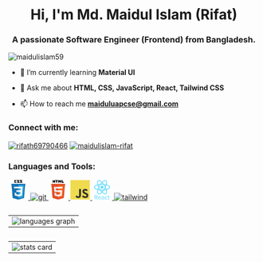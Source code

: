 <h1 align="center">Hi, I'm Md. Maidul Islam (Rifat)</h1>
<h3 align="center">A passionate Software Engineer (Frontend) from Bangladesh.</h3>

<p align="left"> <img src="https://komarev.com/ghpvc/?username=maidulislam59&label=Profile%20views&color=0e75b6&style=flat" alt="maidulislam59" /> </p>

- 🌱 I’m currently learning **Material UI**

- 💬 Ask me about **HTML, CSS, JavaScript, React, Tailwind CSS**

- 📫 How to reach me **maiduluapcse@gmail.com**

<h3 align="left">Connect with me:</h3>
<p align="left">
<a href="https://twitter.com/rifath69790466" target="blank"><img align="center" src="https://raw.githubusercontent.com/rahuldkjain/github-profile-readme-generator/master/src/images/icons/Social/twitter.svg" alt="rifath69790466" height="30" width="40" /></a>
<a href="https://linkedin.com/in/maidulislam-rifat" target="blank"><img align="center" src="https://raw.githubusercontent.com/rahuldkjain/github-profile-readme-generator/master/src/images/icons/Social/linked-in-alt.svg" alt="maidulislam-rifat" height="30" width="40" /></a>
</p>

<h3 align="left">Languages and Tools:</h3>
<p align="left"> <a href="https://www.w3schools.com/css/" target="_blank" rel="noreferrer"> <img src="https://raw.githubusercontent.com/devicons/devicon/master/icons/css3/css3-original-wordmark.svg" alt="css3" width="40" height="40"/> </a> <a href="https://git-scm.com/" target="_blank" rel="noreferrer"> <img src="https://www.vectorlogo.zone/logos/git-scm/git-scm-icon.svg" alt="git" width="40" height="40"/> </a> <a href="https://www.w3.org/html/" target="_blank" rel="noreferrer"> <img src="https://raw.githubusercontent.com/devicons/devicon/master/icons/html5/html5-original-wordmark.svg" alt="html5" width="40" height="40"/> </a> <a href="https://developer.mozilla.org/en-US/docs/Web/JavaScript" target="_blank" rel="noreferrer"> <img src="https://raw.githubusercontent.com/devicons/devicon/master/icons/javascript/javascript-original.svg" alt="javascript" width="40" height="40"/> </a> <a href="https://reactjs.org/" target="_blank" rel="noreferrer"> <img src="https://raw.githubusercontent.com/devicons/devicon/master/icons/react/react-original-wordmark.svg" alt="react" width="40" height="40"/> </a> <a href="https://tailwindcss.com/" target="_blank" rel="noreferrer"> <img src="https://www.vectorlogo.zone/logos/tailwindcss/tailwindcss-icon.svg" alt="tailwind" width="40" height="40"/> </a> </p>

<table align="left">
  <row>
    <td>
      <img src="https://github-readme-stats-nafisnihal.vercel.app/api/top-langs?locale=en&hide_title=false&layout=compact&langs_count=10&theme=github_dark&hide_border=true&username=nafisnihal&size_weight=0.5&count_weight=0.5&hide=php,hack&card_width=530" alt="languages graph"  />
    </td>
  </row>
</table>  

<table align="left">
  <row>
    <td>
       <img src="http://github-profile-summary-cards.vercel.app/api/cards/profile-details?username=nafisnihal&theme=transparent" alt="stats card" />
    </td>
    <!--
    <td>
       <img src="http://github-profile-summary-cards.vercel.app/api/cards/stats?username=nafisnihal&theme=transparent" alt="stats card" />
    </td>
    -->
  </row>
</table> 


